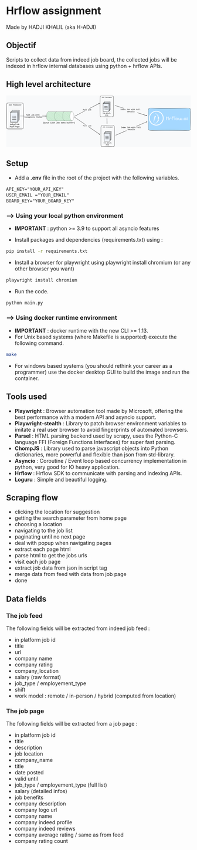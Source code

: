 # Hrflow assignment
<!-- ADD GITHUB URL -->
Made by HADJI KHALIL (aka H-ADJI)

## Objectif

Scripts to collect data from indeed job board, the collected jobs will be indexed in hrflow internal databases using python + hrflow APIs.

## High level architecture

![architecture image](/assets/indeed_crawler.png "architecture")

## Setup

- Add a  **.env**  file in the root of the project with the following variables.

```dosini
API_KEY="YOUR_API_KEY"
USER_EMAIL ="YOUR_EMAIL"
BOARD_KEY="YOUR_BOARD_KEY"
```

### --> Using your local python environment

- **IMPORTANT** : python >= 3.9 to support all asyncio features

- Install packages and dependencies (requirements.txt) using :

```sh
pip install -r requirements.txt
```

- Install a browser for playwright using playwright install chromium (or any other browser you want)

```sh
playwright install chromium
```

- Run the code.

```sh
python main.py
```

### --> Using docker runtime environment

- **IMPORTANT** : docker runtime with the new CLI >= 1.13.
- For Unix based systems (where Makefile is supported) execute the following command.

```sh
make
```

- For windows based systems (you should rethink your career as a programmer) use the docker desktop GUI to build the image and run the container.

## Tools used

- **Playwright** : Browser automation tool made by Microsoft, offering the best performance with a modern API and asyncio support.
- **Playwright-stealth** : Library to patch browser environment variables to imitate a real user browser to avoid fingerprints of automated browsers.
- **Parsel** : HTML parsing backend used by scrapy, uses the Python-C language FFI (Foreign Functions Interfaces) for super fast parsing.
- **ChompJS**  : Library used to parse javascript objects into Python dictionaries, more powerful and flexible than json from std-library.
- **Asyncio** : Coroutine / Event loop based concurrency implementation in python, very good for IO heavy application.
- **Hrflow** : Hrflow SDK to communicate with parsing and indexing APIs.
- **Loguru** : Simple and beautiful logging.

## Scraping flow

- clicking the location for suggestion
- getting the search parameter from home page
- choosing a location
- navigating to the job list
- paginating until no next page
- deal with popup when navigating pages
- extract each page html
- parse html to get the jobs urls
- visit each job page
- extract job data from json in script tag
- merge data from feed with data from job page
- done

## Data fields

### The job feed

The following fields will be extracted from indeed job feed :

- in platform job id
- title
- url
- company name
- company rating
- company_location
- salary (raw format)
- job_type / employement_type
- shift
- work model : remote / in-person / hybrid (computed from location)

### The job page

The following fields will be extracted from a job page :

- in platform job id
- title
- description
- job location
- company_name
- title
- date posted
- valid until
- job_type / employement_type (full list)
- salary (detailed infos)
- job benefits
- company description
- company logo url
- company name
- company indeed profile
- company indeed reviews
- company average rating / same as from feed
- company rating count
